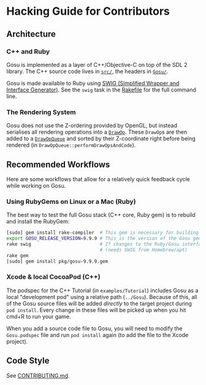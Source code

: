 # Hacking Guide for Contributors

## Architecture

### C++ and Ruby

Gosu is implemented as a layer of C++/Objective-C on top of the SDL 2 library.
The C++ source code lives in [`src/`](https://github.com/gosu/gosu/tree/master/src), the headers in [`Gosu/`](https://github.com/gosu/gosu/tree/master/Gosu).

Gosu is made available to Ruby using [SWIG (Simplified Wrapper and Interface Generator)](http://www.swig.org/). See the `swig` task in the [Rakefile](https://github.com/gosu/gosu/blob/master/Rakefile) for the full command line.

### The Rendering System

Gosu does not use the Z-ordering provided by OpenGL, but instead serialises all rendering operations into a [`DrawOp`](https://github.com/gosu/gosu/blob/master/src/Graphics/DrawOp.hpp).
These `DrawOp`s are then added to a [`DrawOpQueue`](https://github.com/gosu/gosu/blob/master/src/Graphics/DrawOpQueue.hpp) and sorted by their Z-coordinate right before being rendered (in `DrawOpQueue::performDrawOpsAndCode`).

## Recommended Workflows

Here are some workflows that allow for a relatively quick feedback cycle while working on Gosu.

### Using RubyGems on Linux or a Mac (Ruby)

The best way to test the full Gosu stack (C++ core, Ruby gem) is to rebuild and install the RubyGem:

```bash
[sudo] gem install rake-compiler  # This gem is necessary for building Gosu
export GOSU_RELEASE_VERSION=9.9.9 # This is the version of the Gosu gem to build
rake swig                         # If changes to the Ruby/Gosu interface have been made
                                  # (needs SWIG from Homebrew/apt)
rake gem
[sudo] gem install pkg/gosu-9.9.9.gem
```

### Xcode & local CocoaPod (C++)

The podspec for the C++ Tutorial (in `examples/Tutorial`) includes Gosu as a local "development pod" using a relative path (`../Gosu`).
Because of this, all of the Gosu source files will be added *directly* to the target project during `pod install`.
Every change in these files will be picked up when you hit cmd+R to run your game.

When you add a source code file to Gosu, you will need to modify the `Gosu.podspec` file and run `pod install` again (to add the file to the Xcode project).

## Code Style

See [CONTRIBUTING.md](https://github.com/gosu/gosu/blob/master/CONTRIBUTING.md).